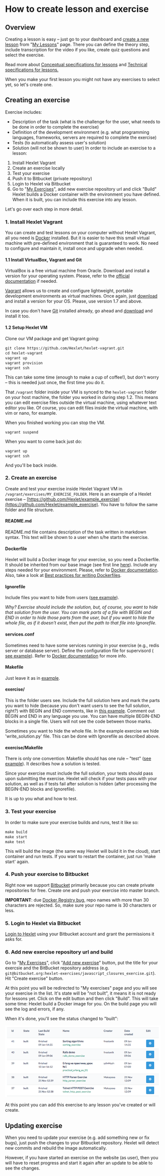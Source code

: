 # How to create lesson and exercise

## Overview

Creating a lesson is easy – just go to your dashboard and [create a new lesson](http://hexlet.io/account/lessons/new?locale=en) from "[My Lessons](http://hexlet.io/account/lessons)" page. There you can define the theory step, include transcription for the video if you like, create quiz questions and select the exercise.

Read more about [Conceptual specifications for lessons](http://feedback.hexlet.io/knowledgebase/articles/489631) and [Technical specifications for lessons.﻿](http://feedback.hexlet.io/knowledgebase/articles/489636)

When you make your first lesson you might not have any exercises to select yet, so let's create one.

## Creating an exercise

Exercise includes:

* Description of the task (what is the challenge for the user, what needs to be done in order to complete the
 exercise)
* Definition of the development environment (e.g. what programming languages, frameworks, servers are required to complete the exercise)
* Tests (to automatically assess user's solution)
* Solution (will not be shown to user)
In order to include an exercise to a lesson:

1. Install Hexlet Vagrant
2. Create an exercise locally
3. Test your exercise
4. Push it to Bitbucket (private repository)
5. Login to Hexlet via Bitbucket
6. Go to "[My Exercises](http://hexlet.io/account/exercises)", add new exercise repository url and click
 "Build"
Hexlet builds a Docker container with the environment you have defined. When it is built, you can include this exercise into any lesson.

Let's go over each step in more detail.

### 1. Install Hexlet Vagrant

You can create and test lessons on your computer without Hexlet Vagrant, all you need is [Docker](http://docker.io) installed. But it is easier to have this small virtual machine with pre-defined environment that is guaranteed to work. No need to configure and maintain it, install once and upgrade when needed.

#### 1.1 Install VirtualBox, Vagrant and Git

VirtualBox is a free virtual machine from Oracle. Download and install a version for your operating system. Please, refer to the [official documentation](https://www.virtualbox.org/wiki/End-user_documentation) if needed.

[Vagrant](https://www.vagrantup.com/) allows us to create and configure lightweight, portable development environments as virtual machines.﻿ Once again, just [download](https://www.vagrantup.com/downloads.html) and install a version for your OS. Please, use version 1.7 and above.

In case you don't have [Git](http://git-scm.com/) installed already, go ahead and [download](http://git-scm.com/downloads) and install it too.

#### 1.2 Setup Hexlet VM

Clone our VM package and get Vagrant going:

```
git clone https://github.com/Hexlet/hexlet-vagrant.git
cd hexlet-vagrant
vagrant up
vagrant provision
vagrant ssh
```

This can take some time (enough to make a cup of coffee!), but don't worry – this is needed just once, the first time you do it.

﻿That `/vagrant` folder inside your VM is synced to the `hexlet-vagrant﻿` folder on your host machine, the folder you worked in during step 1.2. This means you can edit exercise files outside the virtual machine, using whatever text editor you like. Of course, you can edit files inside the virtual machine, with vim or nano, for example.

When you finished working you can stop the VM.

```
vagrant suspend
```

When you want to come back just do:

```
vagrant up
vagrant ssh
```

And you'll be back inside.

### 2. Create an exercise

Create and test your exercise inside Hexlet Vagrant VM in `/vagrant/exercises/MY_EXERCISE_FOLDER`. Here is an example of a Hexlet exercise – [https://github.com/Hexlet/example_exercise](https://github.com/Hexlet/example_exercise). You have to follow the same folder and file structure.

#### README.md

README.md file contains description of the task written in markdown syntax. This text will be shown to a user when s/he starts the exercise.

#### Dockerfile

Hexlet will build a Docker image for your exercise, so you need a Dockerfile. It should be inherited from our base image (see first line [here](https://github.com/Hexlet/example_exercise/blob/master/Dockerfile)). Include any steps needed for your environment. Please, refer to [Docker documentation](https://docs.docker.com/reference/builder/). Also, take a look at [Best practices for writing Dockerfiles](https://docs.docker.com/articles/dockerfile_best-practices/).

#### Ignorefile

Include files you want to hide from users ([see example](https://github.com/Hexlet/example_exercise/blob/master/Ignorefile)).


*Why? Exercise should include the solution, but, of course, you want to hide that solution from the user. You can mark parts of a file with BEGIN and END in order to hide those parts from the user, but if you want to hide the whole file, as if it doesn't exist, then put the path to that file into Ignorefile.*

#### services.conf

Sometimes need to have some services running in your exercise (e.g., redis server or database server). Define the configuration file for supervisord (
[see example](https://github.com/Hexlet/example_exercise/blob/master/services.conf)). Refer to [Docker documentation](https://docs.docker.com/articles/using_supervisord/) for more info.

#### Makefile

Just leave it as in [example](https://github.com/Hexlet/example_exercise/blob/master/Makefile).

#### exercise/

This is the folder users see. Include the full solution here and mark the parts you want to hide (because you don't want users to see the full solution, right?) with BEGIN and END comments, like in [this example](https://github.com/Hexlet/example_exercise/blob/master/exercise/read_solution.py). Comment out BEGIN and END in any language you use. You can have multiple BEGIN-END blocks in a single file. Users will not see the code between those marks.

Sometimes you want to hide the whole file. In the example exercise we hide 'write_solution.py' file. This can be done with Ignorefile as described above.

#### exercise/Makefile
There is only one convention: Makefile should has one rule – "test" ([see example](https://github.com/Hexlet/example_exercise/blob/master/exercise/Makefile)). It describes how a solution is tested.

Since your exercise must include the full solution, your tests should pass upon submitting the exercise. Hexlet will check if your tests pass with your solution, as well as if tests fail after solution is hidden (after processing the BEGIN-END blocks and Ignorefile).

It is up to you what and how to test.

### 3. Test your exercise

In order to make sure your exercise builds and runs, test it like so:

```
make build
make start
make test
```

This will build the image (the same way Hexlet will build it in the cloud), start container and run tests. If you want to restart the container, just run 'make start' again.

### 4. Push your exercise to Bitbucket

Right now we support [Bitbucket](https://bitbucket.org/) primarily because you can create private repositories for free. Create one and push your exercise into master branch.

**IMPORTANT**: due [Docker Registry bug](https://github.com/docker/docker-registry/issues/901), repo names with more than 30 characters are rejected. So, make sure your repo name is 30 characters or less.

### 5. Login to Hexlet via Bitbucket

[Login to Hexlet](http://hexlet.io/session/new) using your Bitbucket account and grant the permissions it asks for.

### 6. Add new exercise repository url and build

﻿Go to "[My Exercises](http://hexlet.io/account/exercises)", click "[Add new exercise](https://hexlet.io/account/exercises/new)" button, put the title for your exercsie and the BitBucket repository address (e.g. `git@bitbucket.org:hexlet-exercises/javascript_closures_exercise.git`). Hit "Create exercise" button.

At this point you will be redirected to "My exercises" page and you will see your exercise in the list. It's state will be "not built", it means it is not ready for lessons yet. Click on the edit button and then click "Build". This will take some time: Hexlet build a Docker image for you. On the build page you will see the log and errors, if any.

When it's done, you'll see the status changed to "built":

![Build screen](assets/lesson-build-screen.png)

At this point you can add this exercise to any lesson you've created or will create.

## Updating exercise

When you need to update your exercise (e.g. add something new or fix bugs), just push the changes to your Bitbucket repository. Hexlet will detect new commits and rebuild the image automatically.

However, if you have started an exercise on the website (as user), then you will have to reset progress and start it again after an update to be able to see the changes.
